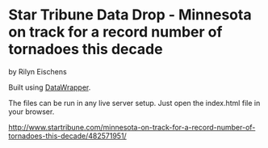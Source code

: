 Star Tribune Data Drop - Minnesota on track for a record number of tornadoes this decade
================

by Rilyn Eischens

Built using [DataWrapper](https://github.com/datawrapper/datawrapper).

The files can be run in any live server setup. Just open the index.html file in your browser.

http://www.startribune.com/minnesota-on-track-for-a-record-number-of-tornadoes-this-decade/482571951/
